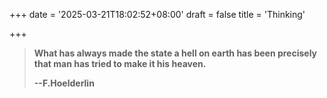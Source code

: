 +++
date = '2025-03-21T18:02:52+08:00'
draft = false
title = 'Thinking'

+++

> **What has always made the state a hell on earth has been precisely that man has tried to make it his heaven.**
>
> **--F.Hoelderlin**
